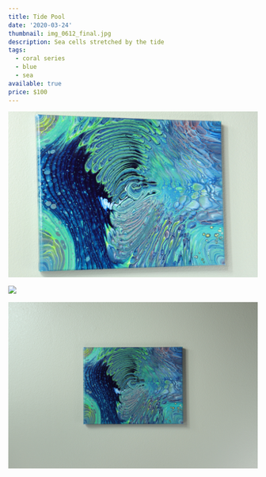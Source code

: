 ```yaml
---
title: Tide Pool
date: '2020-03-24'
thumbnail: img_0612_final.jpg
description: Sea cells stretched by the tide
tags:
  - coral series
  - blue
  - sea
available: true
price: $100
---
```


![](img_0615_final.jpg)

![](img_0609_final.jpg)

![](img_0604_final.jpg)
